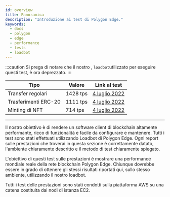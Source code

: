 ```yaml
---
id: overview
title: Panoramica
description: "Introduzione ai test di Polygon Edge."
keywords:
  - docs
  - polygon
  - edge
  - performance
  - tests
  - loadbot
---
```

:::caution
Si prega di notare che il nostro , `loadbot`utilizzato per eseguire questi test, è ora deprezzato.
:::

| Tipo | Valore | Link al test |
| ---- | ----- | ------------ |
| Transfer regolari | 1428 tps | [4 luglio 2022](test-history/test-2022-07-04.md#results-of-eoa-to-eoa-transfers) |
| Trasferimenti ERC-20 | 1111 tps | [4 luglio 2022](test-history/test-2022-07-04.md#results-of-erc20-token-transfers) |
| Minting di NFT | 714 tps | [4 luglio 2022](test-history/test-2022-07-04.md#results-of-erc721-token-minting) |

---

Il nostro obiettivo è di rendere un software client di blockchain altamente performante, ricco di funzionalità e facile da configurare e mantenere. Tutti i test sono stati effettuati utilizzando Loadbot di Polygon Edge. Ogni report sulle prestazioni che troverai in questa sezione è correttamente datato, l'ambiente chiaramente descritto e il metodo di test chiaramente spiegato.

L'obiettivo di questi test sulle prestazioni è mostrare una performance mondiale reale della rete blockchain Polygon Edge. Chiunque dovrebbe essere in grado di ottenere gli stessi risultati riportati qui, sullo stesso ambiente, utilizzando il nostro loadbot.

Tutti i test delle prestazioni sono stati condotti sulla piattaforma AWS su una catena costituita dai nodi di istanza EC2.